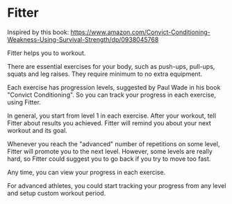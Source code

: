 # Fitter

Inspired by this book: https://www.amazon.com/Convict-Conditioning-Weakness-Using-Survival-Strength/dp/0938045768

Fitter helps you to workout.

There are essential exercises for your body, such as push-ups, pull-ups, squats and leg raises.
They require minimum to no extra equipment.

Each exercise has progression levels, suggested by Paul Wade in his book "Convict Conditioning".
So you can track your progress in each exercise, using Fitter.

In general, you start from level 1 in each exercise.
After your workout, tell Fitter about results you achieved.
Fitter will remind you about your next workout and its goal.

Whenever you reach the "advanced" number of repetitions on some level, Fitter will promote you to the next level.
However, some levels are really hard, so Fitter could suggest you to go back if you try to move too fast.

Any time, you can view your progress in each exercise.

For advanced athletes, you could start tracking your progress from any level and setup custom workout period.
